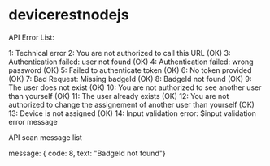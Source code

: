 # devicerestnodejs

API Error List:

1: Technical error
2: You are not authorized to call this URL (OK)
3: Authentication failed: user not found (OK)
4: Authentication failed: wrong password (OK)
5: Failed to authenticate token  (OK)
6: No token provided (OK)
7: Bad Request: Missing badgeId (OK)
8: BadgeId not found (OK)
9: The user does not exist (OK)
10: You are not authorized to see another user than yourself (OK)
11: The user already exists (OK)
12: You are not authorized to change the assignement of another user than yourself (OK)
13: Device is not assigned (OK)
14: Input validation error: $input validation error message



API scan message list

message: { code: 8, text: "BadgeId not found"}